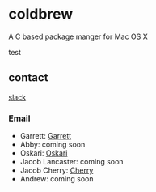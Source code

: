 # coldbrew
A C based package manger for Mac OS X 

test
## contact
[slack](https://join.slack.com/t/coldbrew-dev/shared_invite/enQtMjgwNTkzNjQyNzIzLTI1YmFhZTIxZGFhYjMzYmI5MmVhZTZmYzRmYWMzMThmNzk0Yjk3ZjExNmZkZDFjY2RlOThmYmNhMzg2MjIwZjM)
### Email
* Garrett: [Garrett](mailto:battagliagarrett0+coldbrew@gmail.com)
* Abby: coming soon
* Oskari: [Oskari](mailto:xxc3ncoredxx+coldbrew@gmail.com)
* Jacob Lancaster: coming soon
* Jacob Cherry: [Cherry](mailto:jacobcherry36@gmail.com) 
* Andrew: coming soon
